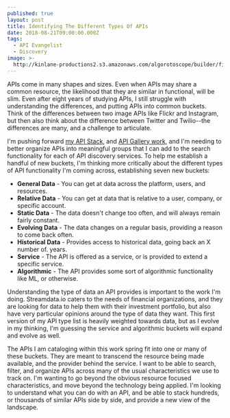 ```yaml
---
published: true
layout: post
title: Identifying The Different Types Of APIs
date: 2018-08-21T09:00:00.000Z
tags:
  - API Evangelist
  - Discovery
image: >-
  http://kinlane-productions2.s3.amazonaws.com/algorotoscope/builder/filtered/97_193_800_500_0_max_0_-5_-1.jpg
---
```

<p></p>APIs come in many shapes and sizes. Even when APIs may share a common resource, the likelihood that they are similar in functional, will be slim. Even after eight years of studying APIs, I still struggle with understanding the differences, and putting APIs into common buckets. Think of the differences between two image APIs like Flickr and Instagram, but then also think about the difference between Twitter and Twilio--the differences are many, and a challenge to articulate.

I'm pushing forward [my API Stack](http://theapistack.com/), and [API Gallery work](http://api.gallery.streamdata.io/), and I'm needing to better organize APIs into meaningful groups that I can add to the search functionality for each of API discovery services. To help me establish a handful of new buckets, I'm thinking more critically about the different types of API functionality I'm coming across, establishing seven new buckets:

- **General Data** - You can get at data across the platform, users, and resources.
- **Relative Data** - You can get at data that is relative to a user, company, or specific account.
- **Static Data** - The data doesn't change too often, and will always remain fairly constant.
- **Evolving Data** - The data changes on a regular basis, providing a reason to come back often.
- **Historical Data** - Provides access to historical data, going back an X number of. years.
- **Service** - The API is offered as a service, or is provided to extend a specific service.
- **Algorithmic** - The API provides some sort of algorithmic functionality like ML, or otherwise.

Understanding the type of data an API provides is important to the work I'm doing. Streamdata.io caters to the needs of financial organizations, and they are looking for data to help them with their investment portfolio, but also have very particular opinions around the type of data they want. This first version of my API type list is heavily weighted towards data, but as I evolve in my thinking, I'm guessing the service and algorithmic buckets will expand and evolve as well.

The APIs I am cataloging within this work spring fit into one or many of these buckets. They are meant to transcend the resource being made available, and the provider behind the service. I want to be able to search, filter, and organize APIs across many of the usual characteristics we use to track on. I'm wanting to go beyond the obvious resource focused characteristics, and move beyond the technology being applied. I'm looking to understand what you can do with an API, and be able to stack hundreds, or thousands of similar APIs side by side, and provide a new view of the landscape.
